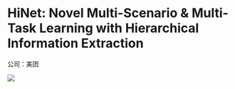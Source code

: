 # HiNet: Novel Multi-Scenario & Multi-Task Learning with Hierarchical Information Extraction

公司：美团


![](https://file+.vscode-resource.vscode-cdn.net/Users/brian/Documents/git/RecJourney/models/HiNet/image/README/1717222210756.png?version%3D1717222268695)
